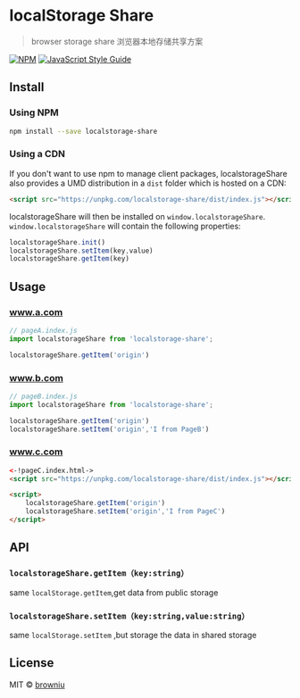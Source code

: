 # localStorage Share
> browser storage share 浏览器本地存储共享方案

[![NPM](https://img.shields.io/npm/v/localstorage-share.svg)](https://www.npmjs.com/package/react-autocomplete) [![JavaScript Style Guide](https://img.shields.io/badge/code_style-standard-brightgreen.svg)](https://standardjs.com)



## Install

### Using NPM

```bash
npm install --save localstorage-share
```

### Using a CDN

If you don't want to use npm to manage client packages, localstorageShare also provides a UMD distribution in a `dist` folder which is hosted on a CDN:

```html
<script src="https://unpkg.com/localstorage-share/dist/index.js"></script>
```

localstorageShare will then be installed on `window.localstorageShare`. `window.localstorageShare` will contain the following properties:

```js
localstorageShare.init()
localstorageShare.setItem(key,value)
localstorageShare.getItem(key)
```

## Usage

### www.a.com
```JavaScript
// pageA.index.js
import localstorageShare from 'localstorage-share';

localstorageShare.getItem('origin')
```

### www.b.com
```JavaScript
// pageB.index.js
import localstorageShare from 'localstorage-share';

localstorageShare.getItem('origin')
localstorageShare.setItem('origin','I from PageB')
```

### www.c.com
```html
<-!pageC.index.html->
<script src="https://unpkg.com/localstorage-share/dist/index.js"></script>

<script>
    localstorageShare.getItem('origin')
    localstorageShare.setItem('origin','I from PageC')
</script>

```

## API
### `localstorageShare.getItem（key:string）`
same `localStorage.getItem`,get data from public storage

### `localstorageShare.setItem（key:string,value:string）`
same `localStorage.setItem` ,but storage the data in shared storage

## License
MIT © [browniu](https://github.com/browniu)
